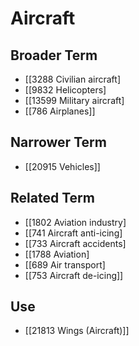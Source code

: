 # Aircraft  

## Broader Term

- [[3288 Civilian aircraft]
- [[9832 Helicopters]
- [[13599 Military aircraft]
- [[786 Airplanes]]  

## Narrower Term

- [[20915 Vehicles]]  

## Related Term

- [[1802 Aviation industry]
- [[741 Aircraft anti-icing]
- [[733 Aircraft accidents]
- [[1788 Aviation]
- [[689 Air transport]
- [[753 Aircraft de-icing]]  

## Use

- [[21813 Wings (Aircraft)]]  

